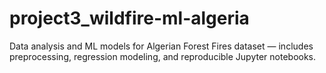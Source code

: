 # project3_wildfire-ml-algeria
Data analysis and ML models for Algerian Forest Fires dataset — includes preprocessing, regression modeling, and reproducible Jupyter notebooks.
